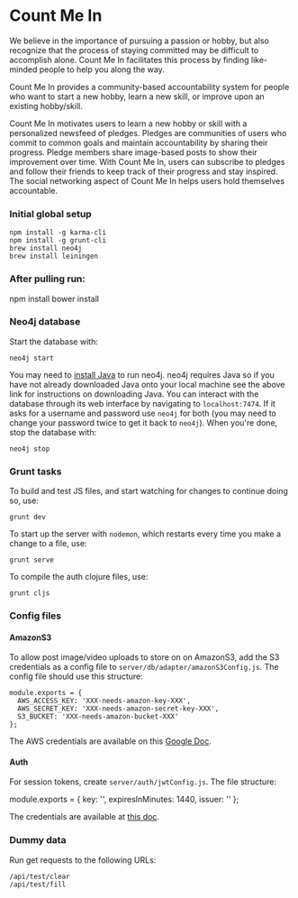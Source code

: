 # Count Me In

We believe in the importance of pursuing a passion or hobby, but also recognize that the process of staying committed may be difficult to accomplish alone. Count Me In facilitates this process by finding like-minded people to help you along the way.

Count Me In provides a community-based accountability system for people who want to start a new hobby, learn a new skill, or improve upon an existing hobby/skill.

Count Me In motivates users to learn a new hobby or skill with a personalized newsfeed of pledges. Pledges are communities of users who commit to common goals and maintain accountability by sharing their progress. Pledge members share image-based posts to show their improvement over time. With Count Me In, users can subscribe to pledges and follow their friends to keep track of their progress and stay inspired. The social networking aspect of Count Me In helps users hold themselves accountable. 

### Initial global setup
```
npm install -g karma-cli
npm install -g grunt-cli
brew install neo4j
brew install leiningen
```

### After pulling run:
npm install
bower install

### Neo4j database

Start the database with:

```
neo4j start
```
You may need to [install Java](http://www.oracle.com/technetwork/java/javase/downloads/jdk8-downloads-2133151.html) to run neo4j. neo4j requires Java so if you have not already downloaded Java onto your local machine see the above link for instructions on downloading Java.
You can interact with the database through its web interface by navigating to `localhost:7474`. If it asks for a username and password use `neo4j` for both (you may need to change your password twice to get it back to `neo4j`). When you're done, stop the database with:

```
neo4j stop
```

### Grunt tasks

To build and test JS files, and start watching for changes to continue doing so, use:

```
grunt dev
```

To start up the server with `nodemon`, which restarts every time you make a change to a file, use:

```
grunt serve
```

To compile the auth clojure files, use:

```
grunt cljs
```

### Config files

#### AmazonS3

To allow post image/video uploads to store on on AmazonS3, add the S3 credentials as a config file to `server/db/adapter/amazonS3Config.js`. The config file should use this structure:

```
module.exports = {
  AWS_ACCESS_KEY: 'XXX-needs-amazon-key-XXX',
  AWS_SECRET_KEY: 'XXX-needs-amazon-secret-key-XXX',
  S3_BUCKET: 'XXX-needs-amazon-bucket-XXX'
};
```

The AWS credentials are available on this [Google Doc](https://docs.google.com/document/d/1TzxPP-hfm_p5H_gI3S8qP4N8m2JUzrTRPdNRZmJhWXQ/edit).

#### Auth

For session tokens, create `server/auth/jwtConfig.js`. The file structure: 

module.exports = {
  key: '',
  expiresInMinutes: 1440,
  issuer: ''
};

The credentials are available at [this doc](https://docs.google.com/document/d/1Sd_zXhSkAJzQVhhoJR1OPg4nOuhhkvE5NguweNTEcsU/edit).

### Dummy data

Run get requests to the following URLs:

```
/api/test/clear
/api/test/fill
```


